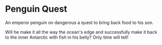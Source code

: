 # Penguin Quest
 An emperor penguin on dangerous a quest to bring back food to his son.
 
 Will he make it all the way the ocean's edge and successfully make it back to the inner Antarctic with fish in his belly?
 Only time will tell!
